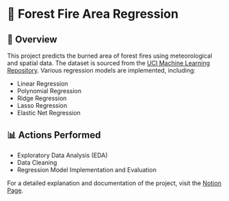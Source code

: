 # 🌲 Forest Fire Area Regression

## 📄 Overview
This project predicts the burned area of forest fires using meteorological and spatial data. The dataset is sourced from the [UCI Machine Learning Repository](https://archive.ics.uci.edu/dataset/162/forest+fires). Various regression models are implemented, including:
+ Linear Regression
+ Polynomial Regression
+ Ridge Regression
+ Lasso Regression
+ Elastic Net Regression

## 📊 Actions Performed
+ Exploratory Data Analysis (EDA)
+ Data Cleaning
+ Regression Model Implementation and Evaluation

For a detailed explanation and documentation of the project, visit the [Notion Page](https://www.notion.so/Forest-Fire-Area-Regression-Project-79fa7328505d4b0fa8ed51c671e81c96?pvs=4).
